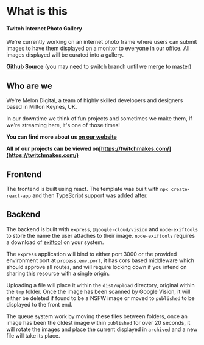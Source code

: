 # What is this

#### Twitch Internet Photo Gallery

We're currently working on an internet photo frame where users can submit images to have them displayed on a monitor to everyone in our office. All images displayed will be curated into a gallery.

[**Github Source**](https://github.com/MelonWD/twitch-makes-a-gallery)  (you may need to switch branch until we merge to master)

## Who are we

We're Melon Digital, a team of highly skilled developers and designers based in Milton Keynes, UK.

In our downtime we think of fun projects and sometimes we make them, If we're streaming here, it's one of those times!

**You can find more about us  [on our website](https://www.melonwebdesign.co.uk/about/)**

**All of our projects can be viewed on[https://twitchmakes.com/](https://twitchmakes.com/)**


## Frontend

The frontend is built using react. The template was built with `npx create-react-app` and then TypeScript support was added after.


## Backend
The backend is built with `express`, `@google-cloud/vision` and `node-exiftools` to store the name the user attaches to their image. `node-exiftools` requires a download of [exiftool](https://en.wikipedia.org/wiki/ExifTool) on your system.

The `express` application will bind to either port 3000 or the provided environment port at `process.env.port`, it has cors based middleware which should approve all routes, and will require locking down if you intend on sharing this resource with a single origin.

Uploading a file will place it within the `dist/upload` directory, original within the `tmp` folder. Once the image has been scanned by Google Vision, it will either be deleted if found to be a NSFW image or moved to `published` to be displayed to the front end.

The queue system work by moving these files between folders, once an image has been the oldest image within `published` for over 20 seconds, it will rotate the images and place the current displayed in `archived` and a new file will take its place.


